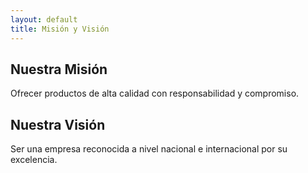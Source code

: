 ```yaml
---
layout: default
title: Misión y Visión
---
```


## Nuestra Misión

Ofrecer productos de alta calidad con responsabilidad y compromiso.

## Nuestra Visión

Ser una empresa reconocida a nivel nacional e internacional por su excelencia.
